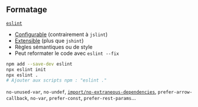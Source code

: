 ## Formatage

[`eslint`](http://eslint.org/)

* [Configurable](http://eslint.org/docs/rules/) (contrairement à `jslint`)
* [Extensible](http://eslint.org/docs/developer-guide/working-with-rules) (plus que `jshint`)
* Règles sémantiques ou de style
* Peut reformater le code avec `eslint --fix`

```sh
npm add --save-dev eslint
npx eslint init
npx eslint .
# Ajouter aux scripts npm : "eslint ."
```

`no-unused-var`, `no-undef`, [`import/no-extraneous-dependencies`](https://github.com/benmosher/eslint-plugin-import/blob/HEAD/docs/rules/no-extraneous-dependencies.md), `prefer-arrow-callback`, `no-var`, `prefer-const`, `prefer-rest-params`…
